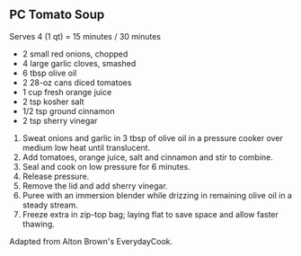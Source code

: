 ## PC Tomato Soup

Serves 4 (1 qt) = 15 minutes / 30 minutes

* 2 small red onions, chopped
* 4 large garlic cloves, smashed
* 6 tbsp olive oil
* 2 28-oz cans diced tomatoes
* 1 cup fresh orange juice
* 2 tsp kosher salt
* 1/2 tsp ground cinnamon
* 2 tsp sherry vinegar

1. Sweat onions and garlic in 3 tbsp of olive oil in a pressure cooker over medium low heat until translucent.
2. Add tomatoes, orange juice, salt and cinnamon and stir to combine.
3. Seal and cook on low pressure for 6 minutes.
4. Release pressure.
5. Remove the lid and add sherry vinegar.
6. Puree with an immersion blender while drizzing in remaining olive oil in a steady stream.
7. Freeze extra in zip-top bag; laying flat to save space and allow faster thawing.

Adapted from Alton Brown's EverydayCook.
